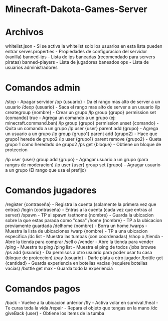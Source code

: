 # Minecraft-Dakota-Games-Server


# Archivos
whitelist.json - Si se activa la whitelist solo los usuarios en esta lista pueden entrar
server.properties - Propiedades de configuracion del servidor (vanilla)
banned-ips - Lista de ips baneadas (recomendado para servers piratas)
banned-players - Lista de jugadores baneados
ops - Lista de usuarios administradores


# Comandos admin
/stop - Apagar servidor
/op {usuario} - Da el rango mas alto de server a un usuario
/deop {usuario} - Saca el rango mas alto de server a un usuario
/lp creategroup {nombre} - Crear un grupo
/lp group {grupo} permission set {comando} true - Agrega un comando a un grupo (ej: minecraft.command.ban)
/lp group {grupo} permission unset {comando} - Quita un comando a un grupo
/lp user {user} parent add {grupo} - Agrega un usuario a un grupo
/lp group {grupo1} parent add {grupo2} - Hace que grupo1 herede de grupo2
/lp user {grupo1} parent remove {grupo2} - Queta grupo 1 como heredado de grupo2
/ps get {bloque} - Obtiene un bloque de proteccion

/lp user {user} group add {grupo} - Agragar usuario a un grupo (para rangos de moderacion)
/lp user {user} group set {grupo} - Agragar usuario a un grupo (El rango que usa el prefijo)


# Comandos jugadores
/register {contraseña} - Registra la cuenta (solamente la primera vez que entras)
/login {contraseña} - Entras a la cuenta (cada vez que entras al server)
/spawn - TP al spawn
/sethome {nombre} - Guarda la ubicacion sobre la que estas parada como "casa"
/home {nombre} - TP a la ubicacion previamente guardada
/delhome {nombre} - Borra un home
/warps - Muestra la lista de ubicaciones
/warp {nombre} - TP a una ubicacion especifica
/dc list - Muestra las tumbas (con coordenadas)
/shop o /tienda - Abre la tienda para comprar
/sell o /vender - Abre la tienda para vender
/ping - Muestra tu ping
/ping list - Muestra el ping de todos
/jobs browse
/ps add {usuario} - Da permisos a otro usuario para poder usar tu casa (bloque de proteccion)
/pay {usuario} - Darle plata a otro jugador
/bottle get {cantidad} - Guarda experiencia en botellas vacias (requiere botellas vacias)
/bottle get max - Guarda todo la experiencia


# Comandos pagos
/back - Vuelve a la ubicacion anterior
/fly - Activa volar en survival
/heal - Te curas toda la vida
/repair - Repara el objeto que tengas en la mano
/dc giveBack {user} - Obtiene los items de la tumba
